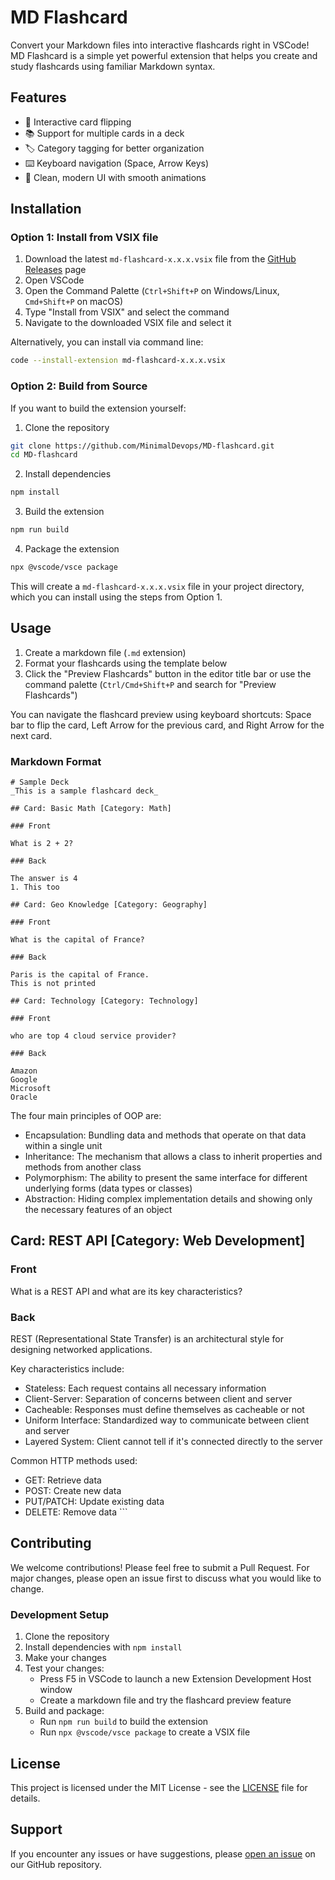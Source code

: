 # MD Flashcard

Convert your Markdown files into interactive flashcards right in VSCode! MD Flashcard is a simple yet powerful extension that helps you create and study flashcards using familiar Markdown syntax.

## Features

- 🔄 Interactive card flipping
- 📚 Support for multiple cards in a deck
- 🏷️ Category tagging for better organization
- ⌨️ Keyboard navigation (Space, Arrow Keys)
- 🎨 Clean, modern UI with smooth animations

## Installation

### Option 1: Install from VSIX file

1. Download the latest `md-flashcard-x.x.x.vsix` file from the [GitHub Releases](https://github.com/MinimalDevops/MD-flashcard/tree/main/release) page
2. Open VSCode
3. Open the Command Palette (`Ctrl+Shift+P` on Windows/Linux, `Cmd+Shift+P` on macOS)
4. Type "Install from VSIX" and select the command
5. Navigate to the downloaded VSIX file and select it

Alternatively, you can install via command line:
```bash
code --install-extension md-flashcard-x.x.x.vsix
```

### Option 2: Build from Source

If you want to build the extension yourself:

1. Clone the repository
```bash
git clone https://github.com/MinimalDevops/MD-flashcard.git
cd MD-flashcard
```

2. Install dependencies
```bash
npm install
```

3. Build the extension
```bash
npm run build
```

4. Package the extension
```bash
npx @vscode/vsce package
```

This will create a `md-flashcard-x.x.x.vsix` file in your project directory, which you can install using the steps from Option 1.

## Usage

1. Create a markdown file (`.md` extension)
2. Format your flashcards using the template below
3. Click the "Preview Flashcards" button in the editor title bar or use the command palette (`Ctrl/Cmd+Shift+P` and search for "Preview Flashcards")

You can navigate the flashcard preview using keyboard shortcuts: Space bar to flip the card, Left Arrow for the previous card, and Right Arrow for the next card.

### Markdown Format

```
# Sample Deck
_This is a sample flashcard deck_

## Card: Basic Math [Category: Math]

### Front

What is 2 + 2?

### Back

The answer is 4
1. This too

## Card: Geo Knowledge [Category: Geography]

### Front

What is the capital of France?

### Back 

Paris is the capital of France.
This is not printed

## Card: Technology [Category: Technology]

### Front

who are top 4 cloud service provider?

### Back 

Amazon
Google
Microsoft
Oracle
```

The four main principles of OOP are:

- Encapsulation: Bundling data and methods that operate on that data within a single unit
- Inheritance: The mechanism that allows a class to inherit properties and methods from another class
- Polymorphism: The ability to present the same interface for different underlying forms (data types or classes)
- Abstraction: Hiding complex implementation details and showing only the necessary features of an object

## Card: REST API [Category: Web Development]

### Front

What is a REST API and what are its key characteristics?

### Back

REST (Representational State Transfer) is an architectural style for designing networked applications.

Key characteristics include:
- Stateless: Each request contains all necessary information
- Client-Server: Separation of concerns between client and server
- Cacheable: Responses must define themselves as cacheable or not
- Uniform Interface: Standardized way to communicate between client and server
- Layered System: Client cannot tell if it's connected directly to the server

Common HTTP methods used:
- GET: Retrieve data
- POST: Create new data
- PUT/PATCH: Update existing data
- DELETE: Remove data
\`\`\`

## Contributing

We welcome contributions! Please feel free to submit a Pull Request. For major changes, please open an issue first to discuss what you would like to change.

### Development Setup

1. Clone the repository
2. Install dependencies with `npm install`
3. Make your changes
4. Test your changes:
   - Press F5 in VSCode to launch a new Extension Development Host window
   - Create a markdown file and try the flashcard preview feature
5. Build and package:
   - Run `npm run build` to build the extension
   - Run `npx @vscode/vsce package` to create a VSIX file

## License

This project is licensed under the MIT License - see the [LICENSE](LICENSE) file for details.

## Support

If you encounter any issues or have suggestions, please [open an issue](https://github.com/MinimalDevops/MD-flashcard/issues) on our GitHub repository. 